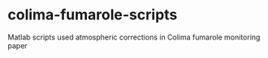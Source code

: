 # colima-fumarole-scripts
Matlab scripts used atmospheric corrections in Colima fumarole monitoring paper
